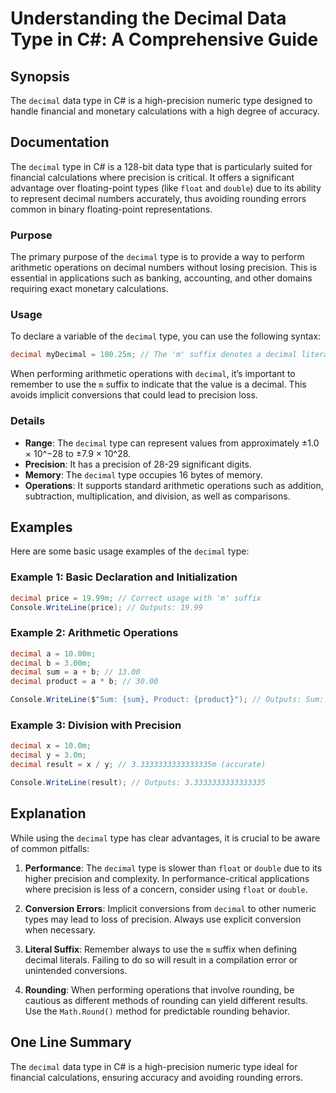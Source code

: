 <!--
Meta Description: # Understanding the Decimal Data Type in C#: A Comprehensive Guide ## Synopsis The `decimal` data type in C# is a high-precision numeric type designed...
Meta Keywords: decimal, type, precision, rounding, operations
-->

# Understanding the Decimal Data Type in C#: A Comprehensive Guide

## Synopsis
The `decimal` data type in C# is a high-precision numeric type designed to handle financial and monetary calculations with a high degree of accuracy.

## Documentation
The `decimal` type in C# is a 128-bit data type that is particularly suited for financial calculations where precision is critical. It offers a significant advantage over floating-point types (like `float` and `double`) due to its ability to represent decimal numbers accurately, thus avoiding rounding errors common in binary floating-point representations.

### Purpose
The primary purpose of the `decimal` type is to provide a way to perform arithmetic operations on decimal numbers without losing precision. This is essential in applications such as banking, accounting, and other domains requiring exact monetary calculations.

### Usage
To declare a variable of the `decimal` type, you can use the following syntax:

```csharp
decimal myDecimal = 100.25m; // The 'm' suffix denotes a decimal literal
```

When performing arithmetic operations with `decimal`, it’s important to remember to use the `m` suffix to indicate that the value is a decimal. This avoids implicit conversions that could lead to precision loss.

### Details
- **Range**: The `decimal` type can represent values from approximately ±1.0 × 10^−28 to ±7.9 × 10^28.
- **Precision**: It has a precision of 28-29 significant digits.
- **Memory**: The `decimal` type occupies 16 bytes of memory.
- **Operations**: It supports standard arithmetic operations such as addition, subtraction, multiplication, and division, as well as comparisons.

## Examples
Here are some basic usage examples of the `decimal` type:

### Example 1: Basic Declaration and Initialization
```csharp
decimal price = 19.99m; // Correct usage with 'm' suffix
Console.WriteLine(price); // Outputs: 19.99
```

### Example 2: Arithmetic Operations
```csharp
decimal a = 10.00m;
decimal b = 3.00m;
decimal sum = a + b; // 13.00
decimal product = a * b; // 30.00

Console.WriteLine($"Sum: {sum}, Product: {product}"); // Outputs: Sum: 13.00, Product: 30.00
```

### Example 3: Division with Precision
```csharp
decimal x = 10.0m;
decimal y = 3.0m;
decimal result = x / y; // 3.3333333333333335m (accurate)

Console.WriteLine(result); // Outputs: 3.3333333333333335
```

## Explanation
While using the `decimal` type has clear advantages, it is crucial to be aware of common pitfalls:

1. **Performance**: The `decimal` type is slower than `float` or `double` due to its higher precision and complexity. In performance-critical applications where precision is less of a concern, consider using `float` or `double`.

2. **Conversion Errors**: Implicit conversions from `decimal` to other numeric types may lead to loss of precision. Always use explicit conversion when necessary.

3. **Literal Suffix**: Remember always to use the `m` suffix when defining decimal literals. Failing to do so will result in a compilation error or unintended conversions.

4. **Rounding**: When performing operations that involve rounding, be cautious as different methods of rounding can yield different results. Use the `Math.Round()` method for predictable rounding behavior.

## One Line Summary
The `decimal` data type in C# is a high-precision numeric type ideal for financial calculations, ensuring accuracy and avoiding rounding errors.